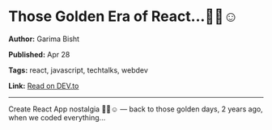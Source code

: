 # Those Golden Era of React...👩‍💻☺️

**Author:** Garima Bisht

**Published:** Apr 28

**Tags:** react, javascript, techtalks, webdev

**Link:** [Read on DEV.to](https://dev.to/gariglow/those-golden-era-of-react-57a6)

---

Create React App nostalgia 👩‍💻☺️ — back to those golden days, 2 years ago, when we coded everything...